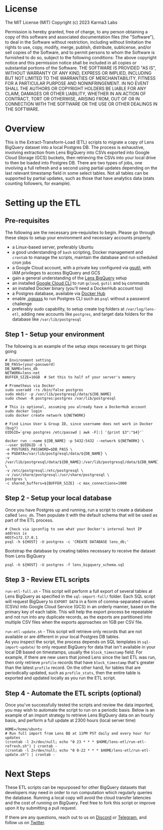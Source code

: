 # License
The MIT License (MIT)
Copyright (c) 2023 Karma3 Labs

Permission is hereby granted, free of charge, to any person obtaining a copy
of this software and associated documentation files (the "Software"), to deal
in the Software without restriction, including without limitation the rights
to use, copy, modify, merge, publish, distribute, sublicense, and/or sell
copies of the Software, and to permit persons to whom the Software is
furnished to do so, subject to the following conditions:
The above copyright notice and this permission notice shall be included in
all copies or substantial portions of the Software.
THE SOFTWARE IS PROVIDED "AS IS", WITHOUT WARRANTY OF ANY KIND, EXPRESS OR
IMPLIED, INCLUDING BUT NOT LIMITED TO THE WARRANTIES OF MERCHANTABILITY,
FITNESS FOR A PARTICULAR PURPOSE AND NONINFRINGEMENT. IN NO EVENT SHALL THE
AUTHORS OR COPYRIGHT HOLDERS BE LIABLE FOR ANY CLAIM, DAMAGES OR OTHER
LIABILITY, WHETHER IN AN ACTION OF CONTRACT, TORT OR OTHERWISE, ARISING FROM,
OUT OF OR IN CONNECTION WITH THE SOFTWARE OR THE USE OR OTHER DEALINGS IN
THE SOFTWARE.

# Overview
This is the Extract-Transform-Load (ETL) scripts to migrate a copy of Lens BigQuery dataset into a local Postgres DB. The 
process is exhaustive, involving extraction from Lens BigQuery into CSVs exported into Google Cloud Storage (GCS) buckets, 
then retrieving the CSVs into your local drive to then be loaded into Postgres DB.  There are two types of jobs, one involving
a full refresh and a second using partial updates depending on the last relevant timestamp field in some select tables.  Not
all tables can be supported by partial updates, such as those that have analytics data (stats counting followers, for example).

# Setting up the ETL

## Pre-requisites
The following are the necessary pre-requisites to begin.  Please go through these steps to setup your environment and necessary accounts properly.
- a Linux-based server, preferably Ubuntu
- a good understanding of `bash` scripting, Docker management and `crontab` to manage the scripts, maintain the database and run scheduled cron jobs
- a Google Cloud account, with a private key configured via [gsutil](https://cloud.google.com/storage/docs/gsutil/commands/config), with IAM privileges to access BigQuery and GCS
- gain a general understanding of the [Lens BigQuery](https://docs.lens.xyz/docs/public-big-query) setup
- an installed [Google Cloud CLI](https://cloud.google.com/sdk/docs/install) to run `gcloud`, `gutil` and `bq` commands
- an installed Docker binary (you'll need a DockerHub account too)
- a Postgres database, available via [Docker Hub](https://hub.docker.com/_/postgres)
- enable [.pgpass](https://tableplus.com/blog/2019/09/how-to-use-pgpass-in-postgresql.html) to run Postgres CLI such as `psql` without a password challenge
- preferably sudo capability, to setup create log folders at `/var/log/lens-etl`, adding new accounts like `postgres`, and target data folders for the database like `/var/lib/postgresql`

## Step 1 - Setup your environment
The following is an example of the setup steps necessary to get things going
```
# Environment setting
DB_PASS=(your-password)
DB_NAME=lens_db
NETWORK=lens-net
BUFFER_SIZE=16GB  # Set this to half of your server's memory

# Prometheus via Docker
sudo useradd -rs /bin/false postgres
sudo mkdir -p /var/lib/postgresql/data/${DB_NAME}
sudo chown -R postgres:postgres /var/lib/postgresql

# This is optional, assuming you already have a DockerHub account
sudo docker login
sudo docker create network ${NETWORK}

# Find Linux User & Group ID, since username does not work in Docker (bug?)
UIDGID=`grep postgres /etc/passwd | awk -F[:] '{print $3":"$4}'`

docker run --name ${DB_NAME} -p 5432:5432 --network ${NETWORK} \
--user $UIDGID -d \
-e POSTGRES_PASSWORD=$DB_PASS \
-e PGDATA=/var/lib/postgresql/data/${DB_NAME} \
-v /var/lib/postgresql/data/${DB_NAME}:/var/lib/postgresql/data/${DB_NAME} \
-v /etc/postgresql:/etc/postgresql \
-v /usr/share/postgresql:/usr/share/postgresql \
postgres \
-c shared_buffers=${BUFFER_SIZE} -c max_connections=1000
```

## Step 2 - Setup your local database
Once you have Postgres up and running, run a script to create a database called `lens_db`.  Then populate it with the default schema that will be used as part of the ETL process.
```
# Check via ipconfig to see what your Docker's internal host IP address is
HOST=172.17.0.1
psql -h ${HOST} -U postgres -c 'CREATE DATABASE lens_db;'
```

Bootstrap the database by creating tables necessary to receive the dataset from Lens BigQuery
```
psql -h ${HOST} -U postgres -f lens_bigquery_schema.sql
```


## Step 3 - Review ETL scripts
`run-etl-full.sh` - This script will perform a full export of several tables at Lens BigQuery as specified in the `sql-import-full/` 
folder.  Each SQL script will request BigQuery to `EXPORT DATA` in a form of comma-separated values (CSVs) into Google Cloud Service (GCS) 
in an orderly manner, based on the primary key of each table.  This will help the export process be repeatable and not run into any duplicate 
records, as the exports are partitioned into multiple CSV files when the exports approaches on 1GB per CSV file.

`run-etl-update.sh` - This script will retrieve only records that are not available or are different in your local Postgres DB tables.  
As you inspect the script, the process depends on SQL templates in `sql-import-update/` to only request BigQuery for data that isn't 
available in your local DB based on timestamps, usually the `block_timestamp` field.  For example, if there are new users that joined Lens 
since the last ETL was run, then only retrieve `profile` records that have `block_timestamp` that's greater than the latest `profile` record.
On the other hand, for tables that are periodically updated, such as `profile_stats`, then the entire table is exported and updated locally as 
you run the ETL script.

## Step 4 - Automate the ETL scripts (optional)
Once you've successfully tested the scripts and review the data imported, you may wish to automate the script to run on a periodic basis.  Below is an 
example of an import strategy to retrieve Lens BigQuery data on an hourly basis, and perform a full update at 2300 hours (local server time)
```
HOME=/home/ubuntu
# Run full import from Lens BQ at 11PM PST daily and every hour for updates
(crontab -l 2>/dev/null; echo "0 23 * * * $HOME/lens-etl/run-etl-refresh.sh") | crontab -
(crontab -l 2>/dev/null; echo "0 0-22 * * * $HOME/lens-etl/run-etl-update.sh") | crontab -
```

# Next Steps
These ETL scripts can be repurposed for other BigQuery datasets that developers may need in order to run computation which regularly queries 
the database.  Running a local copy will avoid the cloud transfer latencies and the cost of running on BigQuery.  Feel free to fork this script 
or improve upon it by submitting a pull request.

If there are any questions, reach out to us on [Discord](https://k3l.io/discord) or [Telegram](https://t.me/Karma3Labs), and follow us on [Twitter](https://twitter.com/Karma3Labs).
